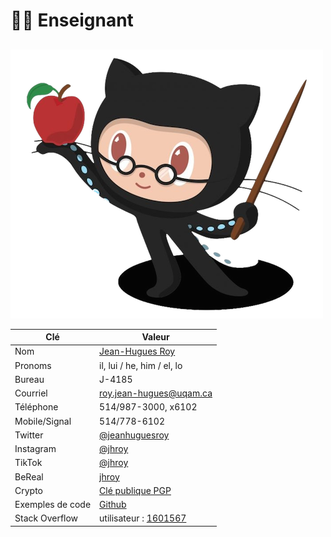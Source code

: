 # 👨🏫 Enseignant

##

![Professorcat, par jeejkang](../.gitbook/assets/octoprof.png)

| Clé              | Valeur                                                                                                                |
| ---------------- | --------------------------------------------------------------------------------------------------------------------- |
| Nom              | [Jean-Hugues Roy](http://jhroy.ca/)                                                                                   |
| Pronoms          | il, lui / he, him / el, lo                                                                                            |
| Bureau           | J-4185                                                                                                                |
| Courriel         | [roy.jean-hugues@uqam.ca](mailto:roy.jean-hugues@uqam.ca)                                                             |
| Téléphone        | 514/987-3000, x6102                                                                                                   |
| Mobile/Signal    | 514/778-6102                                                                                                          |
| Twitter          | [@jeanhuguesroy](https://twitter.com/jeanhuguesroy)                                                                   |
| Instagram        | [@jhroy](https://www.instagram.com/jhroy/)                                                                            |
| TikTok           | [@jhroy](https://www.tiktok.com/@jhroy)                                                                               |
| BeReal           | [jhroy](https://bere.al/jhroy)                                                                                        |
| Crypto           | [Clé publique PGP](https://keyserver.ubuntu.com/pks/lookup?op=get\&search=0xa5558e07958ab54e8b89e162a2c7d3904242557a) |
| Exemples de code | [Github](https://github.com/jhroy)                                                                                    |
| Stack Overflow   | utilisateur : [1601567](https://stackoverflow.com/users/1601567)                                                      |
